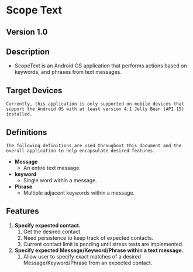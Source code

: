 # Scope Text 
 
## Version 1.0
 
## Description 
* ScopeText is an Android OS application that performs actions based on keywords, and phrases from text messages.

## Target Devices
    Currently, this application is only supported on mobile devices that support the Android OS with at least version 4.1 Jelly Bean (API 15) installed.

## Definitions
    The following definitions are used throughout this document and the overall application to help encapsulate desired features.
  * **Message**
    - An entire text message.
  * **keyword**
    - Single word within a message.
  * **Phrase**
    - Multiple adjacent keywords within a message.
 
## Features
1. **Specify expected contact.** 
   1. Get the desired contact.
   2. Need persistence to keep track of expected contacts.
   3. Current contact limit is pending until stress tests are implemented.
2. **Specify expected Message/Keyword/Phrase within a text message.**
   1. Allow user to specify exact matches of a desired Message/Keyword/Phrase from an expected contact.